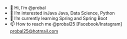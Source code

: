 - 👋 Hi, I’m @probal
- 👀 I’m interested inJava Java, Data Science, Python 
- 🌱 I’m currently learning Spring and Spring Boot
- 📫 How to reach me @probal25 [Facebook/Instagram] probal25@hotmail.com

<!---
probal25/probal25 is a ✨ special ✨ repository because its `README.md` (this file) appears on your GitHub profile.
You can click the Preview link to take a look at your changes.
--->
